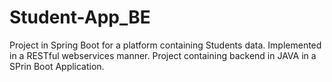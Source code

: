 # Student-App_BE
Project in Spring Boot for a platform containing Students data. Implemented in a RESTful webservices manner.
Project containing backend in JAVA in a SPrin Boot Application.

